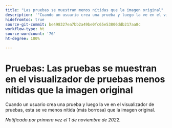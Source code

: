 ```yaml
---
title: "Las pruebas se muestran menos nítidas que la imagen original"
description: '"Cuando un usuario crea una prueba y luego la ve en el visualizador de pruebas, esta se ve menos nítida (más borrosa) que la imagen original".'
hidefromtoc: true
source-git-commit: be498327ea7bb2a49be0fc65e53806ddb217aa8c
workflow-type: ht
source-wordcount: '76'
ht-degree: 100%

---
```



# Pruebas: Las pruebas se muestran en el visualizador de pruebas menos nítidas que la imagen original

<!--This is on both the WF and WFP TOCs-->

Cuando un usuario crea una prueba y luego la ve en el visualizador de pruebas, esta se ve menos nítida (más borrosa) que la imagen original.

_Notificado por primera vez el 1 de noviembre de 2022._

